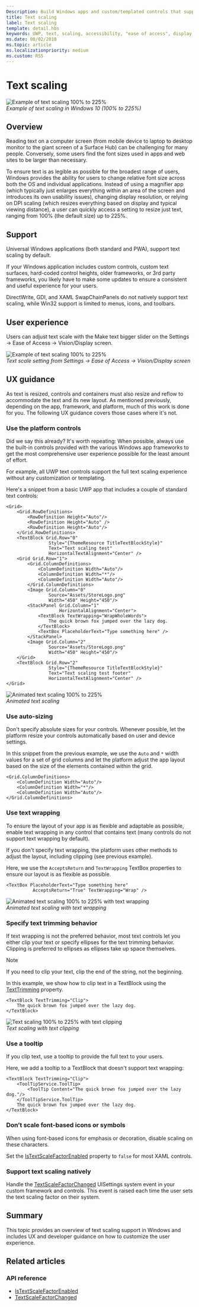 ```yaml
---
Description: Build Windows apps and custom/templated controls that support platform text scaling.
title: Text scaling
label: Text scaling
template: detail.hbs
keywords: UWP, text, scaling, accessibility, "ease of access", display, "Make text bigger", user interaction, input
ms.date: 08/02/2018
ms.topic: article
ms.localizationpriority: medium
ms.custom: RS5
---
```

# Text scaling

![Example of text scaling 100% to 225%](images/coretext/text-scaling-news-hero-small.png)  
*Example of text scaling in Windows 10 (100% to 225%)*

## Overview

Reading text on a computer screen (from mobile device to laptop to desktop monitor to the giant screen of a Surface Hub) can be challenging for many people. Conversely, some users find the font sizes used in apps and web sites to be larger than necessary.

To ensure text is as legible as possible for the broadest range of users, Windows provides the ability for users to change relative font size across both the OS and individual applications. Instead of using a magnifier app (which typically just enlarges everything within an area of the screen and introduces its own usability issues), changing display resolution, or relying on DPI scaling (which resizes everything based on display and typical viewing distance), a user can quickly access a setting to resize just text, ranging from 100% (the default size) up to 225%.

## Support

Universal Windows applications (both standard and PWA), support text scaling by default.

If your Windows application includes custom controls, custom text surfaces, hard-coded control heights, older frameworks, or 3rd party frameworks, you likely have to make some updates to ensure a consistent and useful experience for your users.  

DirectWrite, GDI, and XAML SwapChainPanels do not natively support text scaling, while Win32 support is limited to menus, icons, and toolbars.  

<!-- If you want to support text scaling in your application with these frameworks, you’ll need to support the text scaling change event outlined below and provide alternative sizes for your UI and content.   -->

## User experience

Users can adjust text scale with the Make text bigger slider on the Settings -> Ease of Access -> Vision/Display screen.

![Example of text scaling 100% to 225%](images/coretext/text-scaling-settings-100-small.png)  
*Text scale setting from Settings -> Ease of Access -> Vision/Display screen*

## UX guidance

As text is resized, controls and containers must also resize and reflow to accommodate the text and its new layout. As mentioned previously, depending on the app, framework, and platform, much of this work is done for you. The following UX guidance covers those cases where it's not.

### Use the platform controls

Did we say this already? It's worth repeating: When possible, always use the built-in controls provided with the various Windows app frameworks to get the most comprehensive user experience possible for the least amount of effort.

For example, all UWP text controls support the full text scaling experience without any customization or templating.

Here's a snippet from a basic UWP app that includes a couple of standard text controls:

``` xaml
<Grid>
    <Grid.RowDefinitions>
        <RowDefinition Height="Auto"/>
        <RowDefinition Height="Auto" />
        <RowDefinition Height="Auto"/>
    </Grid.RowDefinitions>
    <TextBlock Grid.Row="0" 
                Style="{ThemeResource TitleTextBlockStyle}"
                Text="Text scaling test" 
                HorizontalTextAlignment="Center" />
    <Grid Grid.Row="1">
        <Grid.ColumnDefinitions>
            <ColumnDefinition Width="Auto"/>
            <ColumnDefinition Width="*"/>
            <ColumnDefinition Width="Auto"/>
        </Grid.ColumnDefinitions>
        <Image Grid.Column="0" 
                Source="Assets/StoreLogo.png" 
                Width="450" Height="450"/>
        <StackPanel Grid.Column="1" 
                    HorizontalAlignment="Center">
            <TextBlock TextWrapping="WrapWholeWords">
                The quick brown fox jumped over the lazy dog.
            </TextBlock>
            <TextBox PlaceholderText="Type something here" />
        </StackPanel>
        <Image Grid.Column="2" 
                Source="Assets/StoreLogo.png" 
                Width="450" Height="450"/>
    </Grid>
    <TextBlock Grid.Row="2" 
                Style="{ThemeResource TitleTextBlockStyle}"
                Text="Text scaling test footer" 
                HorizontalTextAlignment="Center" />
</Grid>
```

![Animated text scaling 100% to 225%](images/coretext/text-scaling.gif)  
*Animated text scaling*

### Use auto-sizing

Don't specify absolute sizes for your controls. Whenever possible, let the platform resize your controls automatically based on user and device settings.  

In this snippet from the previous example, we use the `Auto` and `*` width values for a set of grid columns and let the platform adjust the app layout based on the size of the elements contained within the grid.

``` xaml
<Grid.ColumnDefinitions>
    <ColumnDefinition Width="Auto"/>
    <ColumnDefinition Width="*"/>
    <ColumnDefinition Width="Auto"/>
</Grid.ColumnDefinitions>
```

### Use text wrapping

To ensure the layout of your app is as flexible and adaptable as possible, enable text wrapping in any control that contains text (many controls do not support text wrapping by default).

If you don't specify text wrapping, the platform uses other methods to adjust the layout, including clipping (see previous example).

Here, we use the `AcceptsReturn` and `TextWrapping` TextBox properties to ensure our layout is as flexible as possible.

``` xaml
<TextBox PlaceholderText="Type something here" 
          AcceptsReturn="True" TextWrapping="Wrap" />
```

![Animated text scaling 100% to 225% with text wrapping](images/coretext/text-scaling-textwrap.gif)  
*Animated text scaling with text wrapping*

### Specify text trimming behavior

If text wrapping is not the preferred behavior, most text controls let you either clip your text or specify ellipses for the text trimming behavior. Clipping is preferred to ellipses as ellipses take up space themselves.

> [!NOTE]
> If you need to clip your text, clip the end of the string, not the beginning.

In this example, we show how to clip text in a TextBlock using the [TextTrimming](/uwp/api/windows.ui.xaml.controls.textblock.texttrimming) property.

``` xaml
<TextBlock TextTrimming="Clip">
    The quick brown fox jumped over the lazy dog.
</TextBlock>
```

![Text scaling 100% to 225% with text clipping](images/coretext/text-scaling-clipping-small.png)  
*Text scaling with text clipping*

### Use a tooltip

If you clip text, use a tooltip to provide the full text to your users.

Here, we add a tooltip to a TextBlock that doesn't support text wrapping:

``` xaml
<TextBlock TextTrimming="Clip">
    <ToolTipService.ToolTip>
        <ToolTip Content="The quick brown fox jumped over the lazy dog."/>
    </ToolTipService.ToolTip>
    The quick brown fox jumped over the lazy dog.
</TextBlock>
```

### Don’t scale font-based icons or symbols

When using font-based icons for emphasis or decoration, disable scaling on these characters.

Set the [IsTextScaleFactorEnabled](/uwp/api/windows.ui.xaml.controls.control.istextscalefactorenabled) property to `false` for most XAML controls.

### Support text scaling natively

Handle the [TextScaleFactorChanged](/uwp/api/windows.ui.viewmanagement.uisettings.textscalefactorchanged) UISettings system event in your custom framework and controls. This event is raised each time the user sets the text scaling factor on their system.

## Summary

This topic provides an overview of text scaling support in Windows and includes UX and developer guidance on how to customize the user experience.

## Related articles

### API reference

- [IsTextScaleFactorEnabled](/uwp/api/windows.ui.xaml.controls.control.istextscalefactorenabled)
- [TextScaleFactorChanged](/uwp/api/windows.ui.viewmanagement.uisettings.textscalefactorchanged)